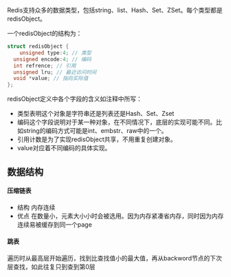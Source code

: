 Redis支持众多的数据类型，包括string、list、Hash、Set、ZSet。每个类型都是redisObject。

一个redisObject的结构为：

```c
struct redisObject {
	unsigned type:4; // 类型
  unsigned encode:4; // 编码
  int refrence; // 引用
  unsigned lru; // 最近访问时间
  void *value; // 指向实际值
};
```

redisObject定义中各个字段的含义如注释中所写：

- 类型表明这个对象是字符串还是列表还是Hash、Set、Zset
- 编码这个字段说明对于某一种对象，在不同情况下，底层的实现可能不同。比如string的编码方式可能是int、embstr、raw中的一个。
- 引用计数是为了实现redisObject共享，不用重复创建对象。
- value对应着不同编码的具体实现。

## 数据结构

#### 压缩链表

 - 结构
   内存连续
 - 优点
   在数量小，元素大小小时会被选用。因为内存紧凑省内存，同时因为内存连续易被缓存到同一个page

#### 跳表

遍历时从最高层开始遍历，找到比查找值小的最大值，再从backword节点的下次层查找，如此往复只到查到第0层